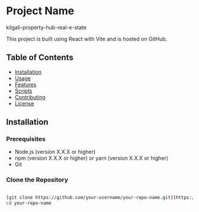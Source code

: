 # Project Name 

kilgali-property-hub-real-e-state


This project is built using React with Vite and is hosted on GitHub.

## Table of Contents

- [Installation](#installation)
- [Usage](#usage)
- [Features](#features)
- [Scripts](#scripts)
- [Contributing](#contributing)
- [License](#license)

## Installation

### Prerequisites

- Node.js (version X.X.X or higher)
- npm (version X.X.X or higher) or yarn (version X.X.X or higher)
- Git

### Clone the Repository

```bash

[git clone https://github.com/your-username/your-repo-name.git](https://github.com/Codiblegroup/kilgali-property-hub-real-e-state/)
cd your-repo-name
